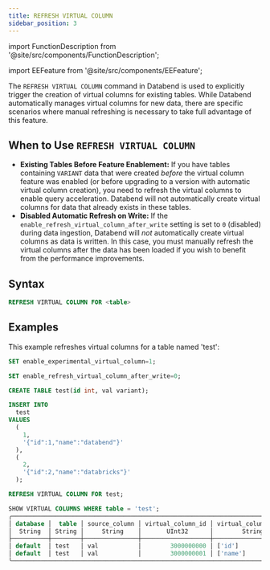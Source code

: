 ```yaml
---
title: REFRESH VIRTUAL COLUMN
sidebar_position: 3
---
```


import FunctionDescription from '@site/src/components/FunctionDescription';

<FunctionDescription description="Introduced or updated: v1.2.271"/>

import EEFeature from '@site/src/components/EEFeature';

<EEFeature featureName='VIRTUAL COLUMN'/>

The `REFRESH VIRTUAL COLUMN` command in Databend is used to explicitly trigger the creation of virtual columns for existing tables. While Databend automatically manages virtual columns for new data, there are specific scenarios where manual refreshing is necessary to take full advantage of this feature.

## When to Use `REFRESH VIRTUAL COLUMN`

- **Existing Tables Before Feature Enablement:** If you have tables containing `VARIANT` data that were created *before* the virtual column feature was enabled (or before upgrading to a version with automatic virtual column creation), you need to refresh the virtual columns to enable query acceleration. Databend will not automatically create virtual columns for data that already exists in these tables.
- **Disabled Automatic Refresh on Write:** If the `enable_refresh_virtual_column_after_write` setting is set to `0` (disabled) during data ingestion, Databend will *not* automatically create virtual columns as data is written. In this case, you must manually refresh the virtual columns after the data has been loaded if you wish to benefit from the performance improvements.

## Syntax

```sql
REFRESH VIRTUAL COLUMN FOR <table>
```

## Examples

This example refreshes virtual columns for a table named 'test':

```sql
SET enable_experimental_virtual_column=1;

SET enable_refresh_virtual_column_after_write=0;

CREATE TABLE test(id int, val variant);

INSERT INTO
  test
VALUES
  (
    1,
    '{"id":1,"name":"databend"}'
  ),
  (
    2,
    '{"id":2,"name":"databricks"}'
  );

REFRESH VIRTUAL COLUMN FOR test;

SHOW VIRTUAL COLUMNS WHERE table = 'test';
╭───────────────────────────────────────────────────────────────────────────────────────────────────╮
│ database │  table │ source_column │ virtual_column_id │ virtual_column_name │ virtual_column_type │
│  String  │ String │     String    │       UInt32      │        String       │        String       │
├──────────┼────────┼───────────────┼───────────────────┼─────────────────────┼─────────────────────┤
│ default  │ test   │ val           │        3000000000 │ ['id']              │ UInt64              │
│ default  │ test   │ val           │        3000000001 │ ['name']            │ String              │
╰───────────────────────────────────────────────────────────────────────────────────────────────────╯
```

